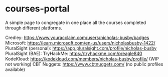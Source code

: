# courses-portal
A simple page to congregate in one place all the courses completed through different platforms.

Credley: https://www.youracclaim.com/users/nicholas-busby/badges
Microsoft: https://learn.microsoft.com/en-us/users/nicholasbusby-1422/
PluralSight (personal): https://app.pluralsight.com/profile/nicholas-busby
PluralSight (BAE):
TryHackMe: https://tryhackme.com/p/eagle840
KodeKloud: https://kodekloud.com/members/nicholas-busby/profile/ (WIP not working)
CBT Nuggets: https://www.cbtnuggets.com/ (no public profiles available)
